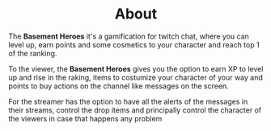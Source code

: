 <h1 align = "center"> About </h1>  

The **Basement Heroes** it's a gamification for twitch chat, where you can level up, earn points and some cosmetics to your character and reach top 1 of the ranking.  
 
To the viewer, the **Basement Heroes** gives you the option to earn XP to level up and rise in the raking, items to costumize your character of your way and points to buy actions on the channel like messages on the screen.  

For the streamer has the option to have all the alerts of the messages in their streams, control the drop items and principally control the character of the viewers in case that happens any problem
